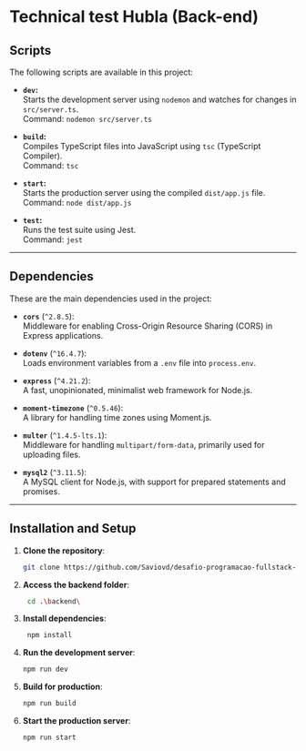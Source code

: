 # Technical test Hubla (Back-end)

## Scripts

The following scripts are available in this project:

- **`dev`:**  
  Starts the development server using `nodemon` and watches for changes in `src/server.ts`.  
  Command: `nodemon src/server.ts`

- **`build`:**  
  Compiles TypeScript files into JavaScript using `tsc` (TypeScript Compiler).  
  Command: `tsc`

- **`start`:**  
  Starts the production server using the compiled `dist/app.js` file.  
  Command: `node dist/app.js`

- **`test`:**  
  Runs the test suite using Jest.  
  Command: `jest`

---

## Dependencies

These are the main dependencies used in the project:

- **`cors`** (`^2.8.5`):  
  Middleware for enabling Cross-Origin Resource Sharing (CORS) in Express applications.

- **`dotenv`** (`^16.4.7`):  
  Loads environment variables from a `.env` file into `process.env`.

- **`express`** (`^4.21.2`):  
  A fast, unopinionated, minimalist web framework for Node.js.

- **`moment-timezone`** (`^0.5.46`):  
  A library for handling time zones using Moment.js.

- **`multer`** (`^1.4.5-lts.1`):  
  Middleware for handling `multipart/form-data`, primarily used for uploading files.

- **`mysql2`** (`^3.11.5`):  
  A MySQL client for Node.js, with support for prepared statements and promises.

---

## Installation and Setup

1. **Clone the repository**:
   ```bash
   git clone https://github.com/Saviovd/desafio-programacao-fullstack-hubla
1. **Access the backend folder**:
   ```bash
    cd .\backend\
1. **Install dependencies**:
   ```bash
    npm install
1. **Run the development server**:
   ```bash
   npm run dev
1. **Build for production**:
   ```bash
   npm run build
1. **Start the production server**:
   ```bash
   npm run start
